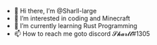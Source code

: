 - 👋 Hi there, I’m @Sharll-large
- 👀 I’m interested in coding and Minecraft
- 🌱 I’m currently learning Rust Programming
- 📫 How to reach me goto discord 𝓢𝓱𝓪𝓻𝓵𝓵#1305

<!---
Sharll-large/Sharll-large is a ✨ special ✨ repository because its `README.md` (this file) appears on your GitHub profile.
You can click the Preview link to take a look at your changes.
--->
